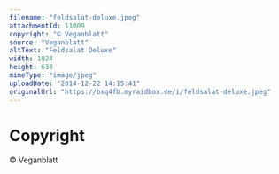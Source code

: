 ```yaml
---
filename: "feldsalat-deluxe.jpeg"
attachmentId: 11009
copyright: "© Veganblatt"
source: "Veganblatt"
altText: "Feldsalat Deluxe"
width: 1024
height: 638
mimeType: "image/jpeg"
uploadDate: "2014-12-22 14:15:41"
originalUrl: "https://bxq4fb.myraidbox.de/i/feldsalat-deluxe.jpeg"
---
```


# Copyright

© Veganblatt
